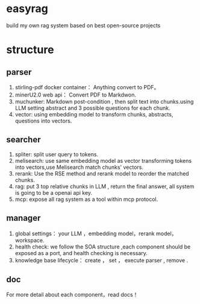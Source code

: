 # easyrag
build my own rag system based on best open-source projects

# structure
## parser
1. stirling-pdf docker container： Anything convert to PDF。
2. minerU2.0 web api： Convert PDF to Markdwon.
3. muchunker: Markdown post-condition , then split text into chunks.using LLM setting abstract and 3 possible questions for each chunk.
4. vector: using embedding model to transform chunks, abstracts, questions into vectors.

## searcher
1. spliter: split user query to tokens.
2. melisearch: use same embedding model as vector transforming tokens into vectors,use Melisearch match chunks' vectors.
3. rerank: Use the RSE method and rerank model to reorder the matched chunks.
4. rag: put 3 top relative chunks in LLM , return the final answer, all system is going to be a openai api key.
5. mcp: expose all rag system as a tool within mcp protocol.

## manager
1. global settings： your LLM ，embedding model，rerank model，workspace.
2. health check: we follow the SOA structure ,each component should be exposed as a port, and health checking is necessary.
3. knowledge base lifecycle： create ， set ， execute parser , remove .

## doc
For more detail about each component，read docs！
